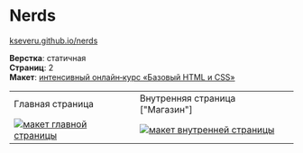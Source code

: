 # Nerds #

[kseveru.github.io/nerds](https://kseveru.github.io/nerds/ "Открыть проект")

**Верстка**: статичная  
**Страниц**: 2  
**Макет**: [интенсивный онлайн‑курс «Базовый HTML и CSS»](https://htmlacademy.ru/intensive/htmlcss)  
<table>
  <tr>
    <td>Главная страница</td>
    <td>Внутренняя страница ["Магазин"]</td>
  </tr>
  <tr>
    <td>
      <a href="https://kseveru.github.io/img/preview-nerds.png" title="Открыть макет">
        <img src="https://kseveru.github.io/img/preview-nerds-small.png" alt="макет главной страницы">
      </a>
    </td>
    <td>
      <a href="https://kseveru.github.io/img/preview-nerds-catalog.png" title="Открыть макет">
        <img src="https://kseveru.github.io/img/preview-nerds-catalog-small.png" alt="макет внутренней страницы">
      </a>
    </td>
  </tr>
</table>
